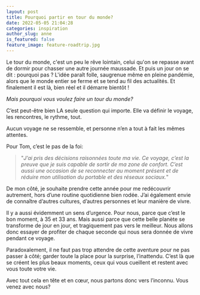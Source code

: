 ```yaml
---
layout: post
title: Pourquoi partir en tour du monde?
date: 2022-05-05 21:04:28
categories: inspiration
author_slug: anne
is_featured: false
feature_image: feature-roadtrip.jpg
---
```


Le tour du monde, c'est un peu le rêve lointain, celui qu'on se repasse avant de dormir pour chasser une autre journée maussade. Et puis un jour on se dit : pourquoi pas ? L'idée paraît folle, saugrenue même en pleine pandémie, alors que le monde entier se ferme et se tend au fil des actualités. Et finalement il est là, bien réel et il démarre bientôt !

*Mais pourquoi vous voulez faire un tour du monde?*

C’est peut-être bien LA seule question qui importe. Elle va définir le voyage, les rencontres, le rythme, tout.

Aucun voyage ne se ressemble, et personne n’en a tout à fait les mêmes attentes.

Pour Tom, c’est le pas de la foi:

> "*J’ai pris des décisions raisonnées toute ma vie. Ce voyage, c’est la preuve que je suis capable de sortir de ma zone de confort. C’est aussi une occasion de se reconnecter au moment présent et de réduire mon utilisation du portable et des réseaux sociaux.*"

De mon côté, je souhaite prendre cette année pour me redécouvrir autrement, hors d’une routine quotidienne bien rodée. J’ai également envie de connaître d’autres cultures, d’autres personnes et leur manière de vivre.

Il y a aussi évidemment un sens d’urgence. Pour nous, parce que c’est le bon moment, à 35 et 33 ans. Mais aussi parce que cette belle planète se transforme de jour en jour, et tragiquement pas vers le meilleur. Nous allons donc essayer de profiter de chaque seconde qui nous sera donnée de vivre pendant ce voyage.

Paradoxalement, il ne faut pas trop attendre de cette aventure pour ne pas passer à côté; garder toute la place pour la surprise, l’inattendu. C’est là que se créent les plus beaux moments, ceux qui vous cueillent et restent avec vous toute votre vie.

Avec tout cela en tête et en cœur, nous partons donc vers l’inconnu. Vous venez avec nous?
